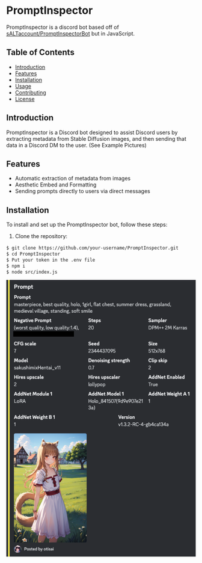 # PromptInspector

PromptInspector is a discord bot based off of [sALTaccount/PromptInspectorBot](https://github.com/sALTaccount/PromptInspectorBot) but in JavaScript.

## Table of Contents

- [Introduction](#introduction)
- [Features](#features)
- [Installation](#installation)
- [Usage](#usage)
- [Contributing](#contributing)
- [License](#license)

## Introduction

PromptInspector is a Discord bot designed to assist Discord users by extracting metadata from Stable Diffusion images, and then sending that data in a Discord DM to the user. (See Example Pictures)

## Features

- Automatic extraction of metadata from images
- Aesthetic Embed and Formatting
- Sending prompts directly to users via direct messages

## Installation

To install and set up the PromptInspector bot, follow these steps:

1. Clone the repository:

```shell
$ git clone https://github.com/your-username/PromptInspector.git
$ cd PromptInspector
$ Put your token in the .env file
$ npm i
$ node src/index.js
```

![Example](/src/images/embed.png)
